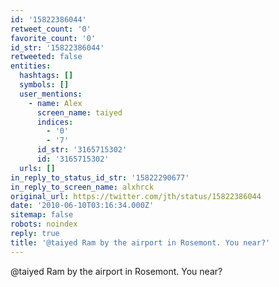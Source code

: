 ```yaml
---
id: '15822386044'
retweet_count: '0'
favorite_count: '0'
id_str: '15822386044'
retweeted: false
entities:
  hashtags: []
  symbols: []
  user_mentions:
    - name: Alex
      screen_name: taiyed
      indices:
        - '0'
        - '7'
      id_str: '3165715302'
      id: '3165715302'
  urls: []
in_reply_to_status_id_str: '15822290677'
in_reply_to_screen_name: alxhrck
original_url: https://twitter.com/jth/status/15822386044
date: '2010-06-10T03:16:34.000Z'
sitemap: false
robots: noindex
reply: true
title: '@taiyed Ram by the airport in Rosemont. You near?'
---
```


@taiyed Ram by the airport in Rosemont. You near?